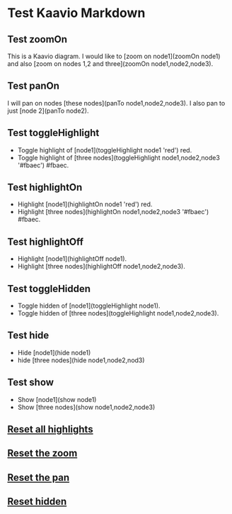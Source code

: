# Test Kaavio Markdown
## Test zoomOn
This is a Kaavio diagram. I would like to [zoom on node1](zoomOn node1) and also 
[zoom on nodes 1,2 and three](zoomOn node1,node2,node3). 
## Test panOn
I will pan on nodes [these nodes](panTo node1,node2,node3). I also pan to just [node 2](panTo node2).
## Test toggleHighlight
- Toggle highlight of [node1](toggleHighlight node1 'red') red.
- Toggle highlight of [three nodes](toggleHighlight node1,node2,node3 '#fbaec') #fbaec.
## Test highlightOn
- Highlight [node1](highlightOn node1 'red') red.
- Highlight [three nodes](highlightOn node1,node2,node3 '#fbaec') #fbaec.
## Test highlightOff
- Highlight [node1](highlightOff node1).
- Highlight [three nodes](highlightOff node1,node2,node3).
## Test toggleHidden
- Toggle hidden of [node1](toggleHighlight node1).
- Toggle hidden of [three nodes](toggleHighlight node1,node2,node3).
## Test hide
- Hide [node1](hide node1)
- hide [three nodes](hide node1,node2,nod3)
## Test show
- Show [node1](show node1)
- Show [three nodes](show node1,node2,node3)
## [Reset all highlights](resetHighlight)
## [Reset the zoom](resetZoom)
## [Reset the pan](resetPan)
## [Reset hidden](resetHidden)
